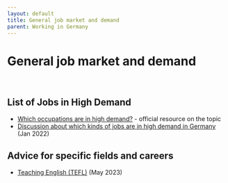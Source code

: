 ```yaml
---
layout: default
title: General job market and demand
parent: Working in Germany
---
```


# General job market and demand

&nbsp;

## List of Jobs in High Demand

* [Which occupations are in high demand?](https://www.make-it-in-germany.com/en/for-qualified-professionals/working/demanded-professions) - official resource on the topic
* [Discussion about which kinds of jobs are in high demand in Germany](https://www.reddit.com/r/AskAGerman/comments/sikqul/i_often_hear_that_germany_needs_400000_immigrant/) (Jan 2022)

## Advice for specific fields and careers

* [Teaching English \(TEFL\)](https://www.reddit.com/r/germany/comments/13brmu8/teaching_english_in_germany/) (May 2023)

&nbsp;
